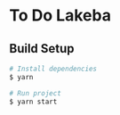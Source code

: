 # To Do Lakeba

## Build Setup

```bash
# Install dependencies
$ yarn

# Run project
$ yarn start
```